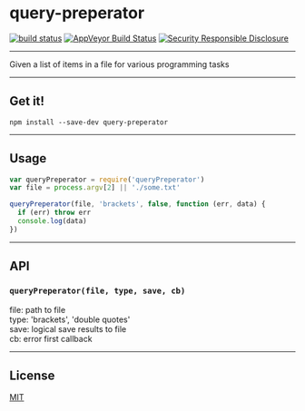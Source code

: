 # query-preperator

[![build status](http://img.shields.io/travis/Balou9/query-preperator.svg?style=flat)](http://travis-ci.org/Balou9/query-preperator) [![AppVeyor Build Status](https://ci.appveyor.com/api/projects/status/github/Balou9/query-preperator?branch=master&svg=true)](https://ci.appveyor.com/project/Balou9/query-preperator) [![Security Responsible Disclosure](https://img.shields.io/badge/Security-Responsible%20Disclosure-yellow.svg)](./security.md)

***

Given a list of items in a file for various programming tasks

***

## Get it!

```
npm install --save-dev query-preperator
```

***

## Usage

``` js
var queryPreperator = require('queryPreperator')
var file = process.argv[2] || './some.txt'

queryPreperator(file, 'brackets', false, function (err, data) {
  if (err) throw err
  console.log(data)
})
```

***

## API

### `queryPreperator(file, type, save, cb)`

file: path to file  
type: 'brackets', 'double quotes'  
save: logical save results to file  
cb: error first callback  

***

## License

[MIT](./license.md)
